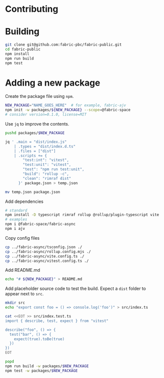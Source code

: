 # Contributing

# Building
```bash
git clone git@github.com:fabric-pbc/fabric-public.git
cd fabric-public
npm install
npm run build
npm test
```

# Adding a new package
Create the package file using `npm`.
```bash
NEW_PACKAGE="NAME_GOES_HERE"  # for example, fabric-ajv
npm init -w packages/${NEW_PACKAGE} --scope=@fabric-space
# consider version=0.1.0, license=MIT
```

Use `jq` to improve the contents.
```bash
pushd packages/$NEW_PACKAGE

jq ' .main = "dist/index.js"
    | .types = "dist/index.d.ts"
    | .files = ["dist"]
    | .scripts += {
        "test:int": "vitest",
        "test:unit": "vitest",
        "test": "npm run test:unit",
        "build": "rollup -c",
        "clean": "rimraf dist"
      }' package.json > temp.json

mv temp.json package.json
```

Add dependencies
```bash
# standard
npm install -D typescript rimraf rollup @rollup/plugin-typescript vite vitest vite-tsconfig-paths
# examples
npm i @fabric-space/fabric-async
npm i ajv
```

Copy config files
```bash
cp ../fabric-async/tsconfig.json ./
cp ../fabric-async/rollup.config.mjs ./
cp ../fabric-async/vite.config.ts ./
cp ../fabric-async/vitest.config.ts ./
```

Add README.md
```bash
echo "# ${NEW_PACKAGE}" > README.md
```

Add placeholder source code to test the build. Expect a `dist` folder to appear next to `src`.
```bash
mkdir src
echo "export const foo = () => console.log('foo')" > src/index.ts

cat <<EOT >> src/index.test.ts
import { describe, test, expect } from "vitest"

describe("foo", () => {
  test("bar", () => {
    expect(true).toBe(true)
  })
})
EOT

popd
npm run build -w packages/$NEW_PACKAGE
npm test -w packages/$NEW_PACKAGE
```
